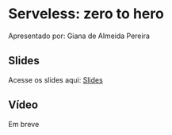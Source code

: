 # Serveless: zero to hero

Apresentado por: Giana de Almeida Pereira


## Slides

Acesse os slides aqui: [Slides](./pybr2019-giana-de-almeida-serveless-zero-to-hero.pdf)


## Vídeo

Em breve